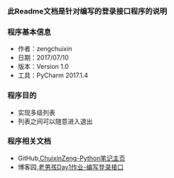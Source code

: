 ### 此Readme文档是针对编写的登录接口程序的说明


### 程序基本信息

- 作者：zengchuixin
- 日期：2017/07/10
- 版本：Version 1.0
- 工具：PyCharm 2017.1.4

### 程序目的

- 实现多级列表
- 列表之间可以随意进入退出

### 程序相关文档

- GitHub,[ChuixinZeng-Python笔记主页](https://github.com/ChuixinZeng/PythonStudyCode/tree/master/PythonCode-OldBoy/Day1)
- 博客园,[老男孩Day1作业-编写登录接口](http://www.cnblogs.com/ChuixinZeng/p/JamieZeng_Day1_list.html)